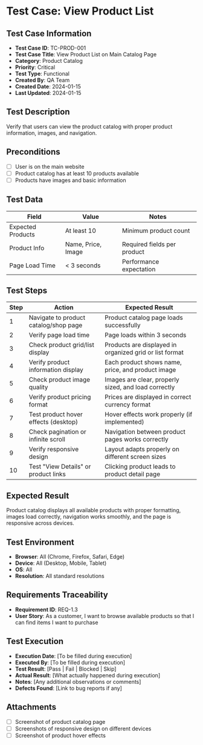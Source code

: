 # Test Case: View Product List

## Test Case Information

- **Test Case ID**: TC-PROD-001
- **Test Case Title**: View Product List on Main Catalog Page
- **Category**: Product Catalog
- **Priority**: Critical
- **Test Type**: Functional
- **Created By**: QA Team
- **Created Date**: 2024-01-15
- **Last Updated**: 2024-01-15

## Test Description

Verify that users can view the product catalog with proper product information, images, and navigation.

## Preconditions

- [ ] User is on the main website
- [ ] Product catalog has at least 10 products available
- [ ] Products have images and basic information

## Test Data

| Field             | Value              | Notes                       |
| ----------------- | ------------------ | --------------------------- |
| Expected Products | At least 10        | Minimum product count       |
| Product Info      | Name, Price, Image | Required fields per product |
| Page Load Time    | < 3 seconds        | Performance expectation     |

## Test Steps

| Step | Action                                | Expected Result                                         |
| ---- | ------------------------------------- | ------------------------------------------------------- |
| 1    | Navigate to product catalog/shop page | Product catalog page loads successfully                 |
| 2    | Verify page load time                 | Page loads within 3 seconds                             |
| 3    | Check product grid/list display       | Products are displayed in organized grid or list format |
| 4    | Verify product information display    | Each product shows name, price, and product image       |
| 5    | Check product image quality           | Images are clear, properly sized, and load correctly    |
| 6    | Verify product pricing format         | Prices are displayed in correct currency format         |
| 7    | Test product hover effects (desktop)  | Hover effects work properly (if implemented)            |
| 8    | Check pagination or infinite scroll   | Navigation between product pages works correctly        |
| 9    | Verify responsive design              | Layout adapts properly on different screen sizes        |
| 10   | Test "View Details" or product links  | Clicking product leads to product detail page           |

## Expected Result

Product catalog displays all available products with proper formatting, images load correctly, navigation works smoothly, and the page is responsive across devices.

## Test Environment

- **Browser**: All (Chrome, Firefox, Safari, Edge)
- **Device**: All (Desktop, Mobile, Tablet)
- **OS**: All
- **Resolution**: All standard resolutions

## Requirements Traceability

- **Requirement ID**: REQ-1.3
- **User Story**: As a customer, I want to browse available products so that I can find items I want to purchase

## Test Execution

- **Execution Date**: [To be filled during execution]
- **Executed By**: [To be filled during execution]
- **Test Result**: [Pass | Fail | Blocked | Skip]
- **Actual Result**: [What actually happened during execution]
- **Notes**: [Any additional observations or comments]
- **Defects Found**: [Link to bug reports if any]

## Attachments

- [ ] Screenshot of product catalog page
- [ ] Screenshots of responsive design on different devices
- [ ] Screenshot of product hover effects
